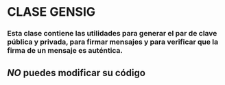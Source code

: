 # CLASE GENSIG

### Esta clase contiene las utilidades para generar el par de clave pública y privada, para firmar mensajes y para verificar que la firma de un mensaje es auténtica.

## *NO* puedes modificar su código
